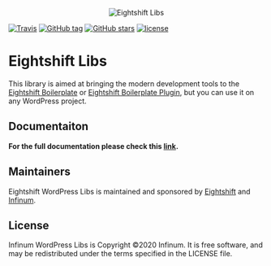 <p align="center">
  <img alt="Eightshift Libs" src="https://raw.githubusercontent.com/infinum/eightshift-frontend-libs/develop/package/logo.svg?raw=true&sanitize=true"/>
</p>

[![Travis](https://img.shields.io/travis/infinum/eightshift-libs.svg?style=for-the-badge)](https://travis-ci.org/infinum/eightshift-libs)
[![GitHub tag](https://img.shields.io/github/tag/infinum/eightshift-libs.svg?style=for-the-badge)](https://github.com/infinum/eightshift-libs)
[![GitHub stars](https://img.shields.io/github/stars/infinum/eightshift-libs.svg?style=for-the-badge&label=Stars)](https://github.com/infinum/eightshift-libs)
[![license](https://img.shields.io/github/license/infinum/eightshift-libs.svg?style=for-the-badge)](https://github.com/infinum/eightshift-libs)

# Eightshift Libs

This library is aimed at bringing the modern development tools to the [Eightshift Boilerplate](https://github.com/infinum/eightshift-boilerplate) or [Eightshift Boilerplate Plugin](https://github.com/infinum/eightshift-boilerplate-plugin), but you can use it on any WordPress project.

## Documentaiton
**For the full documentation please check this [link](https://infinum.github.io/eightshift-libs).**

## Maintainers
Eightshift WordPress Libs is maintained and sponsored by
[Eightshift](https://eightshift.com) and [Infinum](https://infinum.com).

## License
Infinum WordPress Libs is Copyright &copy;2020 Infinum. It is free software, and may be redistributed under the terms specified in the LICENSE file.
